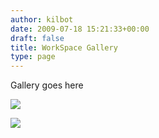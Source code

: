 ```yaml
---
author: kilbot
date: 2009-07-18 15:21:33+00:00
draft: false
title: WorkSpace Gallery
type: page
---
```


Gallery goes here

[![](http://www.kilbot.co.uk/wp-content/uploads/2009/07/brant_0313.jpg)
](http://www.kilbot.co.uk/wp-content/uploads/2009/07/brant_0313.jpg)

[![](http://www.kilbot.co.uk/wp-content/uploads/2009/07/workspace02.jpg)
](http://www.kilbot.co.uk/wp-content/uploads/2009/07/workspace02.jpg)
